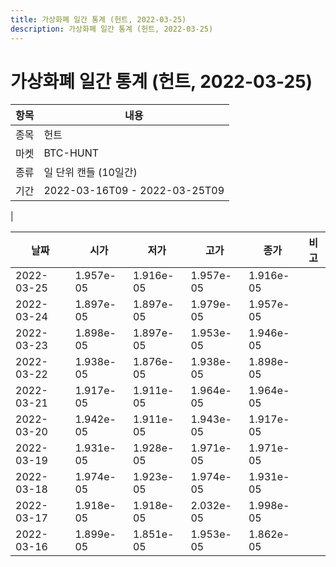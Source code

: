 ```yaml
---
title: 가상화폐 일간 통계 (헌트, 2022-03-25)
description: 가상화폐 일간 통계 (헌트, 2022-03-25)
---
```


가상화폐 일간 통계 (헌트, 2022-03-25)
===

|항목|내용|
|--|--|
|종목|헌트|
|마켓|BTC-HUNT|
|종류|일 단위 캔들 (10일간)|
|기간|2022-03-16T09 - 2022-03-25T09
|

|날짜|시가|저가|고가|종가|비고|
|--|--|--|--|--|--|
|2022-03-25|1.957e-05|1.916e-05|1.957e-05|1.916e-05|    |
|2022-03-24|1.897e-05|1.897e-05|1.979e-05|1.957e-05|    |
|2022-03-23|1.898e-05|1.897e-05|1.953e-05|1.946e-05|    |
|2022-03-22|1.938e-05|1.876e-05|1.938e-05|1.898e-05|    |
|2022-03-21|1.917e-05|1.911e-05|1.964e-05|1.964e-05|    |
|2022-03-20|1.942e-05|1.911e-05|1.943e-05|1.917e-05|    |
|2022-03-19|1.931e-05|1.928e-05|1.971e-05|1.971e-05|    |
|2022-03-18|1.974e-05|1.923e-05|1.974e-05|1.931e-05|    |
|2022-03-17|1.918e-05|1.918e-05|2.032e-05|1.998e-05|    |
|2022-03-16|1.899e-05|1.851e-05|1.953e-05|1.862e-05|    |

